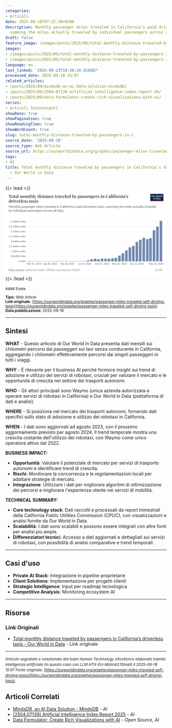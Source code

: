 ```yaml
---
categories:
- Articoli
date: 2025-09-18T07:22:30+0200
description: Monthly passenger miles traveled in California’s paid driverless taxis,
  summing the miles actually traveled by individual passengers across all trips.
draft: false
feature_image: /images/posts/2025/09/total-monthly-distance-traveled-by-passengers-in-californias-driverless-taxis-featured.webp
images:
- /images/posts/2025/09/total-monthly-distance-traveled-by-passengers-in-californias-driverless-taxis-featured.webp
- /images/posts/2025/09/total-monthly-distance-traveled-by-passengers-in-californias-driverless-taxis-5.webp
language: en
last_linked: '2025-09-23T19:30:34.016867'
processed_date: 2025-09-18 15:07
related_articles:
- /posts/2025/09/mindsdb-an-ai-data-solution-mindsdb/
- /posts/2025/09/2504-07139-artificial-intelligence-index-report-20/
- /posts/2025/09/data-formulator-create-rich-visualizations-with-ai/
series:
- Articoli Interessanti
showDate: true
showPagination: true
showReadingTime: true
showWordCount: true
slug: total-monthly-distance-traveled-by-passengers-in-c
source_date: '2025-09-18'
source_type: Web Article
source_url: https://ourworldindata.org/grapher/passenger-miles-traveled-self-driving-taxis
tags:
- AI
title: Total monthly distance traveled by passengers in California’s driverless taxis
  - Our World in Data
---
```


{{< lead >}}
![Featured image](/images/posts/2025/09/total-monthly-distance-traveled-by-passengers-in-californias-driverless-taxis-featured.webp)
{{< /lead >}}

<small>
#### Fonte

**Tipo:** Web Article  
**Link originale:** [https://ourworldindata.org/grapher/passenger-miles-traveled-self-driving-taxis](https://ourworldindata.org/grapher/passenger-miles-traveled-self-driving-taxis)  
**Data pubblicazione:** 2025-09-18

</small>

---

## Sintesi

**WHAT** - Questo articolo di Our World in Data presenta dati mensili sui chilometri percorsi dai passeggeri sui taxi senza conducente in California, aggregando i chilometri effettivamente percorsi dai singoli passeggeri in tutti i viaggi.

**WHY** - È rilevante per il business AI perché fornisce insight sui trend di adozione e utilizzo dei servizi di robotaxi, cruciali per valutare il mercato e le opportunità di crescita nel settore dei trasporti autonomi.

**WHO** - Gli attori principali sono Waymo (unica azienda autorizzata a operare servizi di robotaxi in California) e Our World in Data (piattaforma di dati e analisi).

**WHERE** - Si posiziona nel mercato dei trasporti autonomi, fornendo dati specifici sullo stato di adozione e utilizzo dei robotaxi in California.

**WHEN** - I dati sono aggiornati ad agosto 2023, con il prossimo aggiornamento previsto per agosto 2024. Il trend temporale mostra una crescita costante dell'utilizzo dei robotaxi, con Waymo come unico operatore attivo dal 2022.

**BUSINESS IMPACT:**
- **Opportunità**: Valutare il potenziale di mercato per servizi di trasporto autonomi e identificare trend di crescita.
- **Rischi**: Monitorare la concorrenza e le regolamentazioni locali per adattare strategie di mercato.
- **Integrazione**: Utilizzare i dati per migliorare algoritmi di ottimizzazione dei percorsi e migliorare l'esperienza utente nei servizi di mobilità.

**TECHNICAL SUMMARY:**
- **Core technology stack**: Dati raccolti e processati da report trimestrali della California Public Utilities Commission (CPUC), con visualizzazioni e analisi fornite da Our World in Data.
- **Scalabilità**: I dati sono scalabili e possono essere integrati con altre fonti per analisi più ampie.
- **Differenziatori tecnici**: Accesso a dati aggiornati e dettagliati sui servizi di robotaxi, con possibilità di analisi comparative e trend temporali.

---

## Casi d'uso

- **Private AI Stack**: Integrazione in pipeline proprietarie
- **Client Solutions**: Implementazione per progetti clienti
- **Strategic Intelligence**: Input per roadmap tecnologica
- **Competitive Analysis**: Monitoring ecosystem AI

---



## Risorse

### Link Originali
- [Total monthly distance traveled by passengers in California’s driverless taxis - Our World in Data](https://ourworldindata.org/grapher/passenger-miles-traveled-self-driving-taxis) - Link originale


---

*<small>Articolo segnalato e selezionato dal team Human Technology eXcellence elaborato tramite intelligenza artificiale (in questo caso con LLM HTX-EU-Mistral3.1Small) il 2025-09-18 15:07
Fonte originale: [https://ourworldindata.org/grapher/passenger-miles-traveled-self-driving-taxis](https://ourworldindata.org/grapher/passenger-miles-traveled-self-driving-taxis)</small>*

## Articoli Correlati

- [MindsDB, an AI Data Solution - MindsDB](/posts/2025/09/mindsdb-an-ai-data-solution-mindsdb/) - *AI*
- [[2504.07139] Artificial Intelligence Index Report 2025](/posts/2025/09/2504-07139-artificial-intelligence-index-report-20/) - *AI*
- [Data Formulator: Create Rich Visualizations with AI](/posts/2025/09/data-formulator-create-rich-visualizations-with-ai/) - *Open Source, AI*